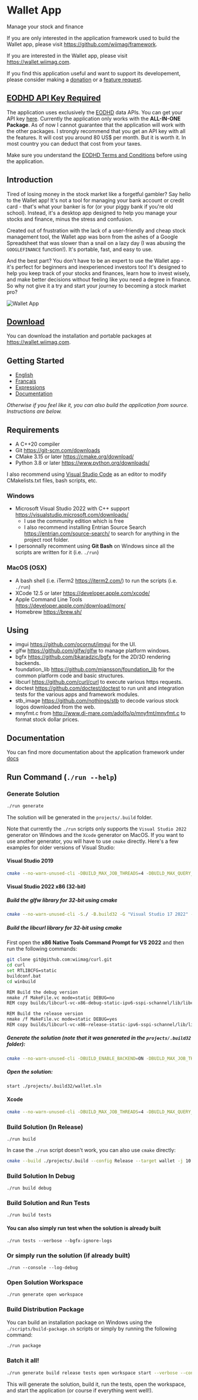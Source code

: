 Wallet App
==========

Manage your stock and finance

If you are only interested in the application framework used to build the Wallet app, please visit <https://github.com/wiimag/framework>.

If you are interested in the Wallet app, please visit <https://wallet.wiimag.com>.

If you find this application useful and want to support its developement, please consider making a [donation](https://www.paypal.com/donate/?business=9BP5HBC9GFYYA&amount=10&no_recurring=0&item_name=I+make+applications+for+the+love+of+programming.+You+can+support+me+to+continue+the+developement.+Thanks+for+your+support.+%F0%9F%9A%80&currency_code=CAD) or a [feature request](https://www.paypal.com/donate/?business=9BP5HBC9GFYYA&amount=200&no_recurring=0&item_name=Wallet+App+Feature+Request&currency_code=CAD).

## [EODHD API Key Required](https://eodhistoricaldata.com/r/?ref=PF9TZC2T)

The application uses exclusively the [EODHD](https://eodhistoricaldata.com/r/?ref=PF9TZC2T) data APIs. You can get your API key [here](https://eodhistoricaldata.com/r/?ref=PF9TZC2T). Currently the application only works with the __ALL-IN-ONE Package__. As of now I cannot guarantee that the application will work with the other packages. I strongly recommend that you get an API key with all the features. It will cost you around 80 US$ per month. But it is worth it. In most country you can deduct that cost from your taxes.

Make sure you understand the [EODHD Terms and Conditions](https://eodhistoricaldata.com/financial-apis/terms-conditions/) before using the application.

## Introduction

Tired of losing money in the stock market like a forgetful gambler? Say hello to the Wallet app! It's not a tool for managing your bank account or credit card - that's what your banker is for (or your piggy bank if you're old school). Instead, it's a desktop app designed to help you manage your stocks and finance, minus the stress and confusion.

Created out of frustration with the lack of a user-friendly and cheap stock management tool, the Wallet app was born from the ashes of a Google Spreadsheet that was slower than a snail on a lazy day (I was abusing the `GOOGLEFINANCE` function!). It's portable, fast, and easy to use.

And the best part? You don't have to be an expert to use the Wallet app - it's perfect for beginners and inexperienced investors too! It's designed to help you keep track of your stocks and finances, learn how to invest wisely, and make better decisions without feeling like you need a degree in finance. So why not give it a try and start your journey to becoming a stock market pro?

![Wallet App](https://wallet.wiimag.com/manual/en/img/wallet.png)

## [Download](https://wallet.wiimag.com/releases/latest)

You can download the installation and portable packages at <https://wallet.wiimag.com>.

## Getting Started

* [English](https://wallet.wiimag.com/manual/en/)
* [Français](https://wallet.wiimag.com/manual/fr/)
* [Expressions](https://wallet.wiimag.com/manual/en/expressions.md)
* [Documentation](./docs/README.md#documentation)

_Otherwise if you feel like it, you can also build the application from source. Instructions are below._

## Requirements

- A C++20 compiler
- Git <https://git-scm.com/downloads>
- CMake 3.15 or later <https://cmake.org/download/>
- Python 3.8 or later <https://www.python.org/downloads/>

I also recommend using [Visual Studio Code](https://code.visualstudio.com/download) as an editor to modify CMakelists.txt files, bash scripts, etc.

### Windows

- Microsoft Visual Studio 2022 with C++ support <https://visualstudio.microsoft.com/downloads/>
    - I use the community edition which is free
    - I also recommend installing Entrian Source Search <https://entrian.com/source-search/> to search for anything in the project root folder.
- I personnally recomment using **Git Bash** on Windows since all the scripts are written for it (i.e. `./run`)

### MacOS (OSX)

- A bash shell (i.e. iTerm2 <https://iterm2.com/>) to run the scripts (i.e. `./run`)
- XCode 12.5 or later <https://developer.apple.com/xcode/>
- Apple Command Line Tools <https://developer.apple.com/download/more/>
- Homebrew <https://brew.sh/>

## Using

- imgui <https://github.com/ocornut/imgui> for the UI.
- glfw <https://github.com/glfw/glfw> to manage platform windows.
- bgfx <https://github.com/bkaradzic/bgfx> for the 2D/3D rendering backends.
- foundation_lib <https://github.com/mjansson/foundation_lib> for the common platform code and basic structures.
- libcurl <https://github.com/curl/curl> to execute various https requests.
- doctest <https://github.com/doctest/doctest> to run unit and integration tests for the various apps and framework modules.
- stb_image <https://github.com/nothings/stb> to decode various stock logos downloaded from the web.
- mnyfmt.c from <http://www.di-mare.com/adolfo/p/mnyfmt/mnyfmt.c> to format stock dollar prices.

## Documentation

You can find more documentation about the application framework under [docs](docs/README.md)

## Run Command (`./run --help`)

### Generate Solution

```bash
./run generate
```

The solution will be generated in the `projects/.build` folder.

Note that currently the `./run` scripts only supports the `Visual Studio 2022` generator on Windows and the `Xcode` generator on MacOS. If you want to use another generator, you will have to use `cmake` directly. Here's a few examples for older versions of Visual Studio:

#### Visual Studio 2019

```bash
cmake --no-warn-unused-cli -DBUILD_MAX_JOB_THREADS=4 -DBUILD_MAX_QUERY_THREADS=8 -S./ -B./projects/.build -G "Visual Studio 16 2019" -A x64
```

#### Visual Studio 2022 x86 (32-bit)

##### Build the glfw library for 32-bit using cmake

```bash
cmake --no-warn-unused-cli -S./ -B.build32 -G "Visual Studio 17 2022" -A Win32 -DUSE_MSVC_RUNTIME_LIBRARY_DLL=OFF
```

##### Build the libcurl library for 32-bit using cmake

First open the **x86 Native Tools Command Prompt for VS 2022** and then run the following commands:

```bash
git clone git@github.com:wiimag/curl.git
cd curl
set RTLIBCFG=static
buildconf.bat
cd winbuild

REM Build the debug version
nmake /f MakeFile.vc mode=static DEBUG=no
REM copy builds/libcurl-vc-x86-debug-static-ipv6-sspi-schannel/lib/libcurl_a_debug.lib libcurl_a_debug.lib

REM Build the release version
nmake /f MakeFile.vc mode=static DEBUG=yes
REM copy builds/libcurl-vc-x86-release-static-ipv6-sspi-schannel/lib/libcurl_a.lib libcurl_a.lib
```

##### Generate the solution (note that it was generated in the `projects/.build32` folder):

```bash
cmake --no-warn-unused-cli -DBUILD_ENABLE_BACKEND=ON -DBUILD_MAX_JOB_THREADS=4 -DBUILD_MAX_QUERY_THREADS=8 -S./ -B./projects/.build32 -G "Visual Studio 17 2022" -A Win32
```

##### Open the solution:

```bash	
start ./projects/.build32/wallet.sln
```

#### Xcode

```bash
cmake --no-warn-unused-cli -DBUILD_MAX_JOB_THREADS=4 -DBUILD_MAX_QUERY_THREADS=4 -S./ -B./projects/.build -G "Xcode"
```

### Build Solution (In Release)

```
./run build
```

In case the `./run` script doesn't work, you can also use `cmake` directly:

```bash
cmake --build ./projects/.build --config Release --target wallet -j 10
```

### Build Solution In Debug

```
./run build debug
```

### Build Solution and Run Tests

```
./run build tests
```

#### You can also simply run test when the solution is already built

```
./run tests --verbose --bgfx-ignore-logs
```

### Or simply run the solution (if already built)

```
./run --console --log-debug
```

### Open Solution Workspace

```
./run generate open workspace
```

### Build Distribution Package

You can build an installation package on Windows using the `./scripts/build-package.sh` scripts or simply by running the following command:

```bash
./run package
```

### Batch it all!

```bash
./run generate build release tests open workspace start --verbose --console
```

This will generate the solution, build it, run the tests, open the workspace, and start the application (or course if everything went well!).
